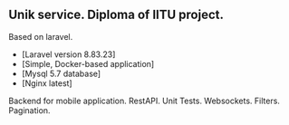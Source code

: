 ## Unik service. Diploma of IITU project.

Based on laravel.

- [Laravel version 8.83.23]
- [Simple, Docker-based application]
- [Mysql 5.7 database]
- [Nginx latest]

Backend for mobile application. RestAPI. Unit Tests. Websockets. Filters. Pagination.
